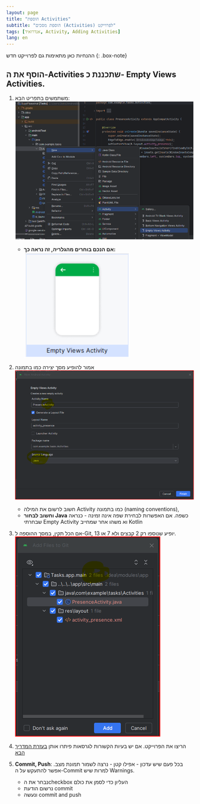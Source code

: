 ```yaml
---
layout: page
title: "הוספת Activities"
subtitle: "הוספת מסכים (Activities) לפרוייקט"
tags: [אנדרואיד, Activity, Adding Activities]
lang: en
---
```



ההנחיות כאן מתאימות גם לפרוייקט חדש
{: .box-note}



## הוסף את ה-Activities שתכננת כ- Empty Views Activities.
1. משתמשים בתפריט הבא:
    ![adding Empty Views Activity](image.png)
    -  **אם הנכם בוחרים מהגלריה, זה נראה כך:**
        ![Empty Views Activity, in Gallery screens](image-1.png)
1. אמור להופיע מסך יצירה כמו בתמונה 
    ![alt text](image-2.png)

    - חשוב לרשום את המילה Activity כמו בתמונה (naming conventions),
    - **וחשוב לבחור Java** כשפה. אם האפשרות לבחירת שפה אינה זמינה - כנראה שבחרתי Empty Activity וא משהו אחר שמחייב Kotlin

1. אם הכל תקין, במסך ההוספה ל-Git, יופיע שנוספו רק 2 קבצים ולא 7 או 13.
    ![alt text](image-3.png)

1. הריצו את הפרוייקט. אם יש בעיות הקשורות לגרסאות פיתרו אותן [בעזרת המדריך הבא](/android/versionUpdates)

1. **Commit, Push**: בכל פעם שיש עדכון - אפילו קטן - נרצה לשמור תמונת מצב. אפשר להתעקש על ה-Commit למרות שיש Warnings.
    - נבחר את הcheckbox העליון כדי לסמן את כולם
    - נרשום הודעת commit
    - ונעשה commit and push

